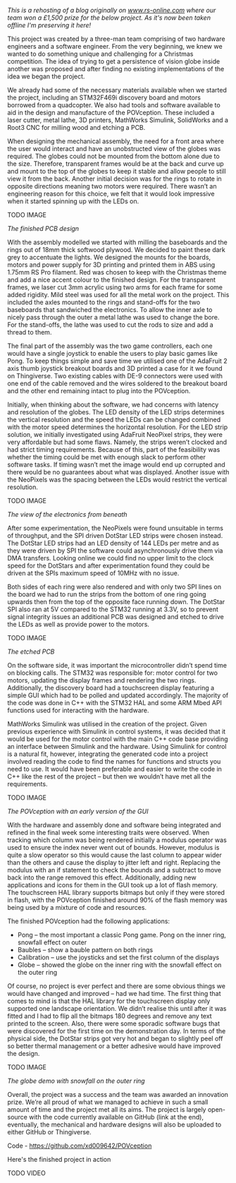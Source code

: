_This is a rehosting of a blog originally on www.rs-online.com where our team won a £1,500 prize for the below project. As it's now been taken offline I'm preserving it here!_

This project was created by a three-man team comprising of two hardware engineers and a software engineer. From the very beginning, we knew we wanted to do something unique and challenging for a Christmas competition. The idea of trying to get a persistence of vision globe inside another was proposed and after finding no existing implementations of the idea we began the project. 

We already had some of the necessary materials available when we started the project, including an STM32F469i discovery board and motors borrowed from a quadcopter. We also had tools and software available to aid in the design and manufacture of the POVception. These included a laser cutter, metal lathe, 3D printers, MathWorks Simulink, SolidWorks and a Root3 CNC for milling wood and etching a PCB.

When designing the mechanical assembly, the need for a front area where the user would interact and have an unobstructed view of the globes was required. The globes could not be mounted from the bottom alone due to the size. Therefore, transparent frames would be at the back and curve up and mount to the top of the globes to keep it stable and allow people to still view it from the back. Another initial decision was for the rings to rotate in opposite directions meaning two motors were required. There wasn’t an engineering reason for this choice, we felt that it would look impressive when it started spinning up with the LEDs on.

TODO IMAGE

_The finished PCB design_

With the assembly modelled we started with milling the baseboards and the rings out of 18mm thick softwood plywood. We decided to paint these dark grey to accentuate the lights. We designed the mounts for the boards, motors and power supply for 3D printing and printed them in ABS using 1.75mm RS Pro filament. Red was chosen to keep with the Christmas theme and add a nice accent colour to the finished design. For the transparent frames, we laser cut 3mm acrylic using two arms for each frame for some added rigidity. Mild steel was used for all the metal work on the project. This included the axles mounted to the rings and stand-offs for the two baseboards that sandwiched the electronics. To allow the inner axle to nicely pass through the outer a metal lathe was used to change the bore. For the stand-offs, the lathe was used to cut the rods to size and add a thread to them.

The final part of the assembly was the two game controllers, each one would have a single joystick to enable the users to play basic games like Pong. To keep things simple and save time we utilised one of the AdaFruit 2 axis thumb joystick breakout boards and 3D printed a case for it we found on Thingiverse. Two existing cables with DE-9 connectors were used with one end of the cable removed and the wires soldered to the breakout board and the other end remaining intact to plug into the POVception.

Initially, when thinking about the software, we had concerns with latency and resolution of the globes. The LED density of the LED strips determines the vertical resolution and the speed the LEDs can be changed combined with the motor speed determines the horizontal resolution. For the LED strip solution, we initially investigated using AdaFruit NeoPixel strips, they were very affordable but had some flaws. Namely, the strips weren’t clocked and had strict timing requirements. Because of this, part of the feasibility was whether the timing could be met with enough slack to perform other software tasks. If timing wasn’t met the image would end up corrupted and there would be no guarantees about what was displayed. Another issue with the NeoPixels was the spacing between the LEDs would restrict the vertical resolution.

TODO IMAGE

_The view of the electronics from beneath_

After some experimentation, the NeoPixels were found unsuitable in terms of throughput, and the SPI driven DotStar LED strips were chosen instead. The DotStar LED strips had an LED density of 144 LEDs per metre and as they were driven by SPI the software could asynchronously drive them via DMA transfers. Looking online we could find no upper limit to the clock speed for the DotStars and after experimentation found they could be driven at the SPIs maximum speed of 10MHz with no issue.

Both sides of each ring were also rendered and with only two SPI lines on the board we had to run the strips from the bottom of one ring going upwards then from the top of the opposite face running down. The DotStar SPI also ran at 5V compared to the STM32 running at 3.3V, so to prevent signal integrity issues an additional PCB was designed and etched to drive the LEDs as well as provide power to the motors.

TODO IMAGE

_The etched PCB_

On the software side, it was important the microcontroller didn’t spend time on blocking calls. The STM32 was responsible for: motor control for two motors, updating the display frames and rendering the two rings. Additionally, the discovery board had a touchscreen display featuring a simple GUI which had to be polled and updated accordingly. The majority of the code was done in C++ with the STM32 HAL and some ARM Mbed API functions used for interacting with the hardware.

MathWorks Simulink was utilised in the creation of the project. Given previous experience with Simulink in control systems, it was decided that it would be used for the motor control with the main C++ code base providing an interface between Simulink and the hardware. Using Simulink for control is a natural fit, however, integrating the generated code into a project involved reading the code to find the names for functions and structs you need to use. It would have been preferable and easier to write the code in C++ like the rest of the project – but then we wouldn’t have met all the requirements.

TODO IMAGE

_The POVception with an early version of the GUI_

With the hardware and assembly done and software being integrated and refined in the final week some interesting traits were observed. When tracking which column was being rendered initially a modulus operator was used to ensure the index never went out of bounds. However, modulus is quite a slow operator so this would cause the last column to appear wider than the others and cause the display to jitter left and right. Replacing the modulus with an if statement to check the bounds and a subtract to move back into the range removed this effect. Additionally, adding new applications and icons for them in the GUI took up a lot of flash memory. The touchscreen HAL library supports bitmaps but only if they were stored in flash, with the POVception finished around 90% of the flash memory was being used by a mixture of code and resources.

The finished POVception had the following applications:

* Pong – the most important a classic Pong game. Pong on the inner ring, snowfall effect on outer
* Baubles – show a bauble pattern on both rings
* Calibration – use the joysticks and set the first column of the displays
* Globe – showed the globe on the inner ring with the snowfall effect on the outer ring

Of course, no project is ever perfect and there are some obvious things we would have changed and improved – had we had time. The first thing that comes to mind is that the HAL library for the touchscreen display only supported one landscape orientation. We didn’t realise this until after it was fitted and I had to flip all the bitmaps 180 degrees and remove any text printed to the screen. Also, there were some sporadic software bugs that were discovered for the first time on the demonstration day. In terms of the physical side, the DotStar strips got very hot and began to slightly peel off so better thermal management or a better adhesive would have improved the design.

TODO IMAGE

_The globe demo with snowfall on the outer ring_

Overall, the project was a success and the team was awarded an innovation prize. We’re all proud of what we managed to achieve in such a small amount of time and the project met all its aims. The project is largely open-source with the code currently available on GitHub (link at the end), eventually, the mechanical and hardware designs will also be uploaded to either GitHub or Thingiverse.

Code - https://github.com/xd009642/POVception

Here's the finished project in action

TODO VIDEO
